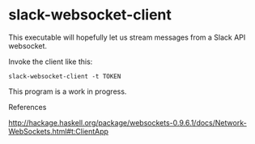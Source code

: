 # slack-websocket-client

This executable will hopefully let us stream messages from a Slack API websocket.

Invoke the client like this:

    slack-websocket-client -t TOKEN 

This program is a work in progress.
    
References

http://hackage.haskell.org/package/websockets-0.9.6.1/docs/Network-WebSockets.html#t:ClientApp

